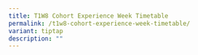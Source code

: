 ```yaml
---
title: T1W8 Cohort Experience Week Timetable
permalink: /t1w8-cohort-experience-week-timetable/
variant: tiptap
description: ""
---
```


